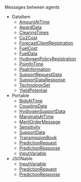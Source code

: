 Messages between agents

* DataItem
  * [AmountAtTime](./Comms/AmountAtTime.md)
  * [AwardData](./Comms/AwardData.md)
  * [ClearingTimes](./Comms/ClearingTimes.md)
  * [Co2Cost](./Comms/Co2Cost.md)
  * [ForecastClientRegistration](./Comms/ForecastClientRegistration.md)
  * [FuelCost](./Comms/FuelCost.md)
  * [FuelData](./Comms/FuelData.md)
  * [HydrogenPolicyRegistration](./Comms/HydrogenPolicyRegistration.md)
  * [PointInTime](./Comms/PointInTime.md)
  * [PpaInformation](./Comms/PpaInformation.md)
  * [SupportRequestData](./Comms/SupportRequestData.md)
  * [SupportDataResponse](./Comms/SupportResponseData.md)
  * [TechnologySet](./Comms/TechnologySet.md)
  * [YieldPotential](./Comms/YieldPotential.md)
* Portable
  * [BidsAtTime](./Comms/BidsAtTime.md)
  * [CouplingData](./Comms/CouplingData.md)
  * [HydrogenSupportData](./Comms/HydrogenSupportData.md)
  * [MarginalsAtTime](./Comms/MarginalsAtTime.md)
  * [MeritOrderMessage](./Comms/MeritOrderMessage.md)
  * [Sensitivity](./Comms/Sensitivity.md)
  * [SupportData](./Comms/SupportData.md)
  * [TransmissionBook](./Comms/TransmissionBook.md)
  * [PredictionRequest](./Comms/PredictionRequest.md)
  * [PredictionResponse](./Comms/PredictionResponse.md)
  * [InputVariable](./Comms/InputVariable.md)
* JSONable
  * [InputVariable](./Comms/InputVariable.md)
  * [PredictionRequest](./Comms/PredictionRequest.md)
  * [PredictionResponse](./Comms/PredictionResponse.md)
